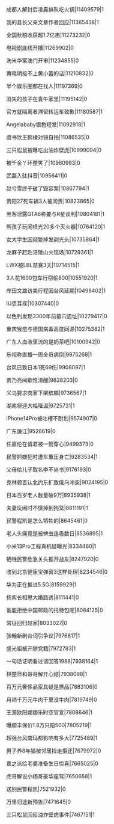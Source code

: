 成都人解封后凌晨排队吃火锅|11409579|1

我的县长父亲文章作者回应|11365438|1

全国秋粮收获超1.7亿亩|11273232|0

电视剧底线开播|11269902|0

洗米华案澳门开审|11234855|0

黄晓明接不上黄小蕾的话|11210832|0

半个娱乐圈都在找人|11197369|0

消失的孩子在袁午家里|11195142|0

官方就隔离者滞留转运车致歉|11180587|1

Angelababy银色短发|11092918|1

虞书欣王鹤棣对镜自拍|11086535|0

三只松鼠被曝吃出油炸壁虎|10999094|0

被千金丫环整笑了|10960993|0

武磊入驻抖音|10956411|0

赵兮雪终于破了毁容案|10867794|1

贵阳27死车祸3人被问责|10823865|0

黑客泄露GTA6称要与R星谈判|10804181|1

熊孩子玩闹喷光20多个灭火器|10764120|1

女大学生因频繁掉发剃光头|10735864|1

龙麻子赶赴涪陵山火现场|10729361|1

LWX被LBL禁赛3天|10714515|1

3人花1600包车行窃偷800|10551920|1

岸田文雄访美行程因台风延期|10498402|1

IU患耳疾|10307440|0

以色列发现3300年前墓穴遗址|10279417|0

重庆猴痘与德国病毒高度同源|10275382|1

广东人血液里流的是奶茶吧|10100942|0

乐视称直播一周全员病倒|9975268|1

台风已致日本1死69伤|9908097|1

贾乃亮间歇性清醒|9828203|0

义乌要求商家下架槟榔|9736567|1

湖南将迎大幅降温|9725731|1

iPhone14Pro被吐槽不耐划|9574907|0

广东廉江|9526619|0

任嘉伦在请君被一箭穿心|9499373|0

民警抓嫌犯时遭车重压身亡|9283534|1

父母给儿子取名李不尚书|9176193|0

克林顿否认北约东扩致俄乌冲突|9024195|0

日本百岁老人数量破9万|8935938|1

夫妻玩闹时不慎掉到狗笼|8811191|1

民警程凯是怎么牺牲的|8645461|0

老人头痛竟是被蜱虫连吸数日|8536895|1

小米13Pro工程真机疑曝光|8334460|1

牺牲民警危急关头推开战友|8247920|0

收到北京健康宝弹窗3这样处理|8234546|0

华为正在推进5.5G|8159929|1

杨紫长相思大婚路透|8111441|0

谁能拒绝中国邮政的托特包呢|8084125|0

常征回归赵家|8033027|0

张翰新剧台词引争议|7976817|1

盛光祖被开除党籍|7972783|1

一句话证明看过请回答1988|7938164|1

林楚萍和哥哥解开心结|7938098|1

百万元奢侈品家具疑是赝品|7883106|0

月销千万元牛肉干里没牛肉|7819749|0

王源欧阳娜娜乐时空官宣|7808646|1

曝顺丰保价1.8万只赔500|7805219|1

超强台风南玛都影响有多大|7725489|1

男子养8年猫被邻居捡走拒还|7679972|0

嘉之派给老婆准备生日惊喜|7665025|0

虎哥解说小杨哥豪华座驾|7650658|1

送别民警程凯|7521932|0

万里归途新预告|7471645|0

三只松鼠回应油炸壁虎事件|7467151|1

